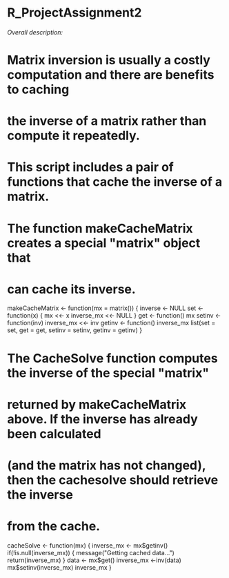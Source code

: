 # R_ProjectAssignment2
###### Overall description:
# Matrix inversion is usually a costly computation and there are benefits to caching 
# the inverse of a matrix rather than compute it repeatedly. 
# This script includes a pair of functions that cache the inverse of a matrix.


# The function makeCacheMatrix creates a special "matrix" object that 
# can cache its inverse.

makeCacheMatrix <- function(mx = matrix()) {
  inverse <- NULL
  set <- function(x) {
    mx <<- x
    inverse_mx <<- NULL
  }
  get <- function() mx
  setinv <- function(inv) inverse_mx <<- inv
  getinv <- function() inverse_mx
  list(set = set, get = get, setinv = setinv, getinv = getinv)
}


# The CacheSolve function computes the inverse of the special "matrix" 
# returned by makeCacheMatrix above. If the inverse has already been calculated 
# (and the matrix has not changed), then the cachesolve should retrieve the inverse 
# from the cache.

cacheSolve <- function(mx) {
  inverse_mx <- mx$getinv()
  if(!is.null(inverse_mx)) {
    message("Getting cached data...")
    return(inverse_mx)
  }
  data <- mx$get()
  inverse_mx <-inv(data)
  mx$setinv(inverse_mx)
  inverse_mx
}

